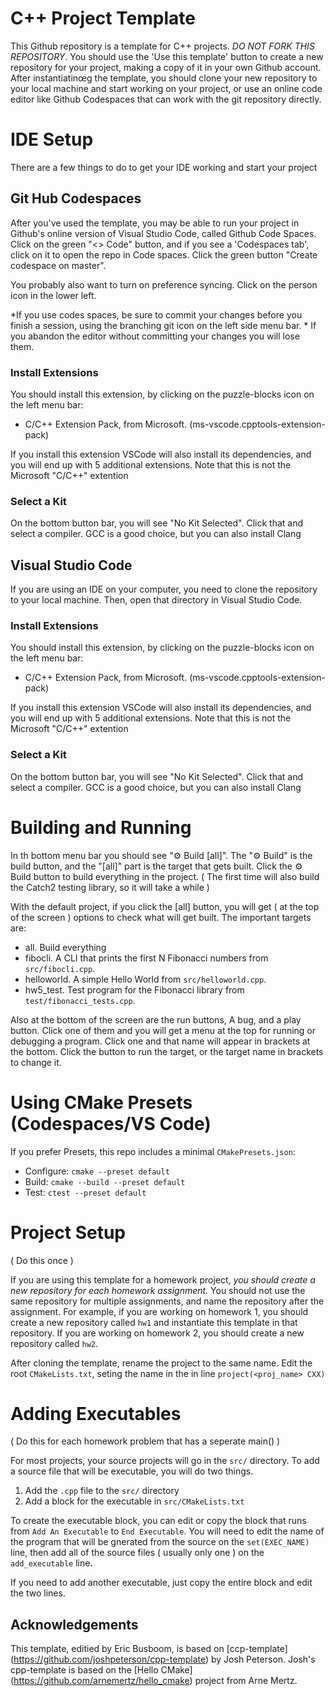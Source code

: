 # C++ Project Template

This Github repository is a template for C++ projects. *DO NOT FORK THIS
REPOSITORY*. You should use the 'Use this template' button to create a new
repository for your project, making a copy of it in your own Github account.
After instantiatinœg the template, you should clone your new repository to your
local machine and start working on your project, or use an online code editor like Github Codespaces that can work with the git repository directly. 

# IDE Setup

There are a few things to do to get your IDE working and start your project 

## Git Hub Codespaces 

After you've used the template, you may be able to run your project in
Github's online version of Visual Studio Code, called Github Code Spaces. Click
on the green "<> Code" button, and if you see a 'Codespaces tab', click on it to
open the repo in Code spaces. Click the green button "Create codespace on
master".

You probably also want to turn on preference syncing. Click on the person icon
in the lower left.

*If you use codes spaces, be sure to commit your changes before you finish a
session, using the branching git icon on the left side menu bar. * If you
abandon the editor without committing your changes you will lose them.


### Install Extensions

You should install this extension, by clicking on the puzzle-blocks icon on the left menu bar:

* C/C++ Extension Pack, from Microsoft. (ms-vscode.cpptools-extension-pack)

If you install this extension VSCode will also install its
dependencies, and you will end up with 5 additional extensions. Note that this is not the Microsoft "C/C++" extention

### Select a Kit

On the bottom button bar, you will see "No Kit Selected". Click that and select
a compiler. GCC is a good choice, but you can also install Clang

## Visual Studio Code

If you are using an IDE on your computer, you need to clone the repository to
your local machine. Then, open that directory in Visual Studio Code. 

### Install Extensions

You should install this extension, by clicking on the puzzle-blocks icon on the left menu bar:

* C/C++ Extension Pack, from Microsoft. (ms-vscode.cpptools-extension-pack)

If you install this extension VSCode will also install its dependencies, and
you will end up with 5 additional extensions. Note that this is not the
Microsoft "C/C++" extention

### Select a Kit

On the bottom button bar, you will see "No Kit Selected". Click that and select
a compiler. GCC is a good choice, but you can also install Clang

# Building and Running


In th bottom menu bar you should see "⚙ Build [all]". The "⚙ Build" is the build
button, and the "[all]" part is the target that gets built. Click the ⚙ Build
button to build everything in the project. ( The first time will also build the
Catch2 testing library, so it will take a while ) 

With the default project, if you click the [all] button, you will get ( at the
top of the screen ) options to check what will get built. The important targets
are: 

* all. Build everything
* fibocli. A CLI that prints the first N Fibonacci numbers from `src/fibocli.cpp`.
* helloworld. A simple Hello World from `src/helloworld.cpp`.
* hw5_test. Test program for the Fibonacci library from `test/fibonacci_tests.cpp`.


Also at the bottom of the screen are the run buttons, A bug, and a play button.
Click one of them and you will get a menu at the top for running or debugging a
program. Click one and that name will appear in brackets at the bottom. Click
the button to run the target, or the target name in brackets to change it. 

# Using CMake Presets (Codespaces/VS Code)

If you prefer Presets, this repo includes a minimal `CMakePresets.json`:

- Configure: `cmake --preset default`
- Build: `cmake --build --preset default`
- Test: `ctest --preset default`

# Project Setup 

( Do this once ) 

If you are using this template for a homework project, *you should create a new
repository for each homework assignment.* You should not use the same
repository for multiple assignments, and name the repository after the
assignment. For example, if you are working on homework 1, you should create a
new repository called `hw1` and instantiate this template in that repository.
If you are working on homework 2, you should create a new repository called
`hw2`.

After cloning the template, rename the project to the same name. Edit the root
`CMakeLists.txt`, seting the name in the in line ``project(<proj_name> CXX)``

# Adding Executables 

( Do this for each homework problem that has a seperate main() )

For most projects, your source projects will go in the ``src/`` directory. To
add a source file that will be executable, you will do two things. 

1. Add the ``.cpp`` file to the ``src/`` directory
2. Add a block for the executable in ``src/CMakeLists.txt``

To create the executable block, you can edit or copy the block that runs from
``Add An Executable`` to ``End Executable``. You will need to edit the name of
the program that will be gnerated from the source on the ``set(EXEC_NAME) ``
line, then add all of the source files ( usually only one ) on the
``add_executable`` line. 

If you need to add another executable, just copy the entire block and edit the
two lines. 


## Acknowledgements

This template, editied by Eric Busboom, is based on [ccp-template]
(https://github.com/joshpeterson/cpp-template) by Josh Peterson. Josh's
cpp-template is based on the [Hello CMake]
(https://github.com/arnemertz/hello_cmake) project from Arne Mertz.
